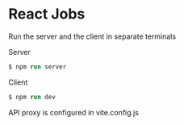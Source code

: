 # React Jobs

Run the server and the client in separate terminals

Server

```ps
$ npm run server
```

Client

```ps
$ npm run dev
```

API proxy is configured in vite.config.js
